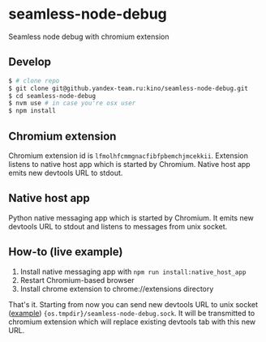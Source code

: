# seamless-node-debug
Seamless node debug with chromium extension

## Develop
```bash
$ # clone repo
$ git clone git@github.yandex-team.ru:kino/seamless-node-debug.git
$ cd seamless-node-debug
$ nvm use # in case you're osx user
$ npm install
```

## Chromium extension
Chromium extension id is `lfmolhfcmmgnacfibfpbemchjmcekkii`. Extension listens to native host app which is started by Chromium. Native host app emits new devtools URL to stdout.

## Native host app
Python native messaging app which is started by Chromium. It emits new devtools URL to stdout and listens to messages from unix socket.

## How-to (live example)
1. Install native messaging app with `npm run install:native_host_app`
2. Restart Chromium-based browser
3. Install chrome extension to chrome://extensions directory

That's it. Starting from now you can send new devtools URL to unix socket ([example](https://github.yandex-team.ru/kino/seamless-node-debug/blob/master/host/example-send.js)) `{os.tmpdir}/seamless-node-debug.sock`. It will be transmitted to chromium extension which will replace existing devtools tab with this new URL.
